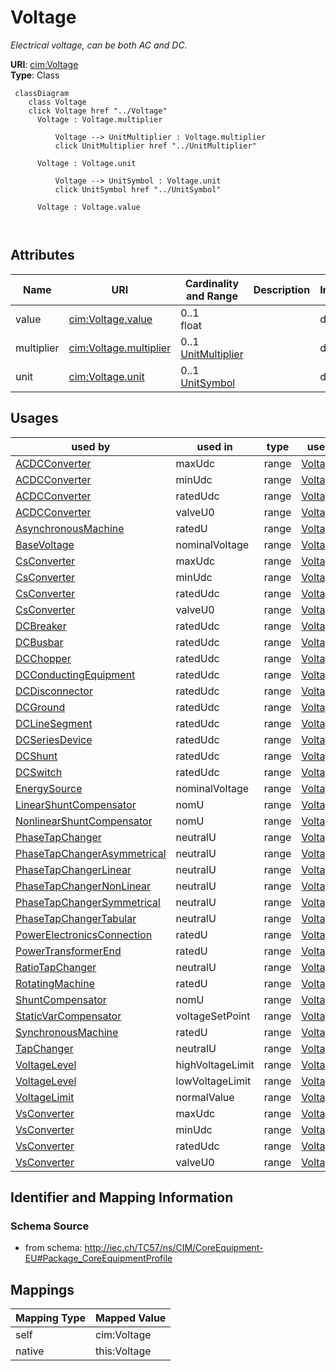 # Voltage


_Electrical voltage, can be both AC and DC._





**URI**: [cim:Voltage](http://iec.ch/TC57/CIM100#Voltage)<br />
**Type**: Class




```mermaid
 classDiagram
    class Voltage
    click Voltage href "../Voltage"
      Voltage : Voltage.multiplier
        
          Voltage --> UnitMultiplier : Voltage.multiplier
          click UnitMultiplier href "../UnitMultiplier"
        
      Voltage : Voltage.unit
        
          Voltage --> UnitSymbol : Voltage.unit
          click UnitSymbol href "../UnitSymbol"
        
      Voltage : Voltage.value
        
      
```




<!-- no inheritance hierarchy -->


## Attributes


| Name | URI | Cardinality and Range | Description | Inheritance |
| ---  | --- | --- | --- | --- |
| value | [cim:Voltage.value](http://iec.ch/TC57/CIM100#Voltage.value) | 0..1 <br />  float  |  | direct |
| multiplier | [cim:Voltage.multiplier](http://iec.ch/TC57/CIM100#Voltage.multiplier) | 0..1 <br />  [UnitMultiplier](UnitMultiplier.md)  |  | direct |
| unit | [cim:Voltage.unit](http://iec.ch/TC57/CIM100#Voltage.unit) | 0..1 <br />  [UnitSymbol](UnitSymbol.md)  |  | direct |





## Usages

| used by | used in | type | used |
| ---  | --- | --- | --- |
| [ACDCConverter](ACDCConverter.md) | maxUdc | range | [Voltage](Voltage.md) |
| [ACDCConverter](ACDCConverter.md) | minUdc | range | [Voltage](Voltage.md) |
| [ACDCConverter](ACDCConverter.md) | ratedUdc | range | [Voltage](Voltage.md) |
| [ACDCConverter](ACDCConverter.md) | valveU0 | range | [Voltage](Voltage.md) |
| [AsynchronousMachine](AsynchronousMachine.md) | ratedU | range | [Voltage](Voltage.md) |
| [BaseVoltage](BaseVoltage.md) | nominalVoltage | range | [Voltage](Voltage.md) |
| [CsConverter](CsConverter.md) | maxUdc | range | [Voltage](Voltage.md) |
| [CsConverter](CsConverter.md) | minUdc | range | [Voltage](Voltage.md) |
| [CsConverter](CsConverter.md) | ratedUdc | range | [Voltage](Voltage.md) |
| [CsConverter](CsConverter.md) | valveU0 | range | [Voltage](Voltage.md) |
| [DCBreaker](DCBreaker.md) | ratedUdc | range | [Voltage](Voltage.md) |
| [DCBusbar](DCBusbar.md) | ratedUdc | range | [Voltage](Voltage.md) |
| [DCChopper](DCChopper.md) | ratedUdc | range | [Voltage](Voltage.md) |
| [DCConductingEquipment](DCConductingEquipment.md) | ratedUdc | range | [Voltage](Voltage.md) |
| [DCDisconnector](DCDisconnector.md) | ratedUdc | range | [Voltage](Voltage.md) |
| [DCGround](DCGround.md) | ratedUdc | range | [Voltage](Voltage.md) |
| [DCLineSegment](DCLineSegment.md) | ratedUdc | range | [Voltage](Voltage.md) |
| [DCSeriesDevice](DCSeriesDevice.md) | ratedUdc | range | [Voltage](Voltage.md) |
| [DCShunt](DCShunt.md) | ratedUdc | range | [Voltage](Voltage.md) |
| [DCSwitch](DCSwitch.md) | ratedUdc | range | [Voltage](Voltage.md) |
| [EnergySource](EnergySource.md) | nominalVoltage | range | [Voltage](Voltage.md) |
| [LinearShuntCompensator](LinearShuntCompensator.md) | nomU | range | [Voltage](Voltage.md) |
| [NonlinearShuntCompensator](NonlinearShuntCompensator.md) | nomU | range | [Voltage](Voltage.md) |
| [PhaseTapChanger](PhaseTapChanger.md) | neutralU | range | [Voltage](Voltage.md) |
| [PhaseTapChangerAsymmetrical](PhaseTapChangerAsymmetrical.md) | neutralU | range | [Voltage](Voltage.md) |
| [PhaseTapChangerLinear](PhaseTapChangerLinear.md) | neutralU | range | [Voltage](Voltage.md) |
| [PhaseTapChangerNonLinear](PhaseTapChangerNonLinear.md) | neutralU | range | [Voltage](Voltage.md) |
| [PhaseTapChangerSymmetrical](PhaseTapChangerSymmetrical.md) | neutralU | range | [Voltage](Voltage.md) |
| [PhaseTapChangerTabular](PhaseTapChangerTabular.md) | neutralU | range | [Voltage](Voltage.md) |
| [PowerElectronicsConnection](PowerElectronicsConnection.md) | ratedU | range | [Voltage](Voltage.md) |
| [PowerTransformerEnd](PowerTransformerEnd.md) | ratedU | range | [Voltage](Voltage.md) |
| [RatioTapChanger](RatioTapChanger.md) | neutralU | range | [Voltage](Voltage.md) |
| [RotatingMachine](RotatingMachine.md) | ratedU | range | [Voltage](Voltage.md) |
| [ShuntCompensator](ShuntCompensator.md) | nomU | range | [Voltage](Voltage.md) |
| [StaticVarCompensator](StaticVarCompensator.md) | voltageSetPoint | range | [Voltage](Voltage.md) |
| [SynchronousMachine](SynchronousMachine.md) | ratedU | range | [Voltage](Voltage.md) |
| [TapChanger](TapChanger.md) | neutralU | range | [Voltage](Voltage.md) |
| [VoltageLevel](VoltageLevel.md) | highVoltageLimit | range | [Voltage](Voltage.md) |
| [VoltageLevel](VoltageLevel.md) | lowVoltageLimit | range | [Voltage](Voltage.md) |
| [VoltageLimit](VoltageLimit.md) | normalValue | range | [Voltage](Voltage.md) |
| [VsConverter](VsConverter.md) | maxUdc | range | [Voltage](Voltage.md) |
| [VsConverter](VsConverter.md) | minUdc | range | [Voltage](Voltage.md) |
| [VsConverter](VsConverter.md) | ratedUdc | range | [Voltage](Voltage.md) |
| [VsConverter](VsConverter.md) | valveU0 | range | [Voltage](Voltage.md) |






## Identifier and Mapping Information







### Schema Source


* from schema: http://iec.ch/TC57/ns/CIM/CoreEquipment-EU#Package_CoreEquipmentProfile





## Mappings

| Mapping Type | Mapped Value |
| ---  | ---  |
| self | cim:Voltage |
| native | this:Voltage |




